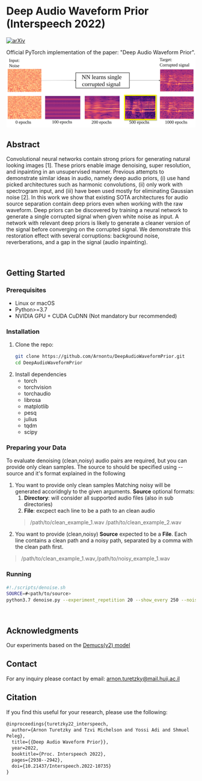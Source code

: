 # Deep Audio Waveform Prior (Interspeech 2022)
[![arXiv](https://img.shields.io/badge/arXiv-2207.10441-b31b1b.svg)](https://arxiv.org/abs/2207.10441)

Official PyTorch implementation of the paper: "Deep Audio Waveform Prior". 
![](header.svg)
<br>

## Abstract

Convolutional neural networks contain strong priors for generating natural looking images [1]. These priors enable image denoising, super resolution, and inpainting in an unsupervised manner. Previous attempts to demonstrate similar ideas in audio, namely deep audio priors, (i) use hand picked architectures such as harmonic convolutions, (ii) only work with spectrogram input, and (iii) have been used mostly for eliminating Gaussian noise [2]. In this work we show that existing SOTA architectures for audio source separation contain deep priors even when working with the raw waveform. Deep priors can be discovered by training a neural network to generate a single corrupted signal when given white noise as input. A network with relevant deep priors is likely to generate a cleaner version of the signal before converging on the corrupted signal. We demonstrate this restoration effect with several corruptions: background noise, reverberations, and a gap in the signal (audio inpainting).

<br>


## Getting Started
### Prerequisites
- Linux or macOS
- Python>=3.7
- NVIDIA GPU + CUDA CuDNN (Not mandatory bur recommended)

### Installation

1.  Clone the repo:
	```bash
	git clone https://github.com/Arnontu/DeepAudioWaveformPrior.git
	cd DeepAudioWaveformPrior
	```
2. Install dependencies
	- torch
	- torchvision
	- torchaudio
	- librosa
	- matplotlib
	- pesq
	- julius
	- tqdm
	- scipy


### Preparing your Data
To evaluate denoising (clean,noisy) audio pairs are required, but you can provide only clean samples.
The source to should be specified using \--source  and it's format explained in the following
1. You want to provide only clean samples
Matching noisy will be generated accoridngly to the given arguments.
**Source** optional formats:
	1.  **Directory**: will consider all supported audio files (also in sub directories)
	2. **File**: excpect each line to be a path to an clean audio
	>/path/to/clean_example_1.wav
	>/path/to/clean_example_2.wav
2. You want to provide (clean,noisy)
	**Source** expected to be a **File**. Each line contains a clean path and a noisy path, separated by a comma with the clean path first.
>/path/to/clean_example_1.wav,/path/to/noisy_example_1.wav

### Running 

```bash
#!./scripts/denoise.sh
SOURCE=#<path/to/source>
python3.7 denoise.py --experiment_repetition 20 --show_every 250 --noise_class GAUSSIAN --noise_std 0.2 --snr 2.5 --depth 2 --lstm_layers 4 --source $SOURCE --samplerate 16000 --clip_length 2
```



<br>

## Acknowledgments
Our experiments based on the [Demucs(v2) model](https://github.com/facebookresearch/demucs/tree/v2) 



## Contact
For any inquiry please contact by email: [arnon.turetzky@mail.huji.ac.il](mailto:arnon.turetzky@mail.huji.ac.il)



## Citation
If you find this useful for your research, please use the following:
```
@inproceedings{turetzky22_interspeech,
  author={Arnon Turetzky and Tzvi Michelson and Yossi Adi and Shmuel Peleg},
  title={{Deep Audio Waveform Prior}},
  year=2022,
  booktitle={Proc. Interspeech 2022},
  pages={2938--2942},
  doi={10.21437/Interspeech.2022-10735}
}
```
